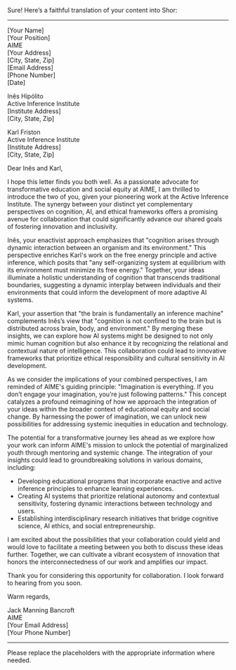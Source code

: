 Sure! Here’s a faithful translation of your content into Shor:

---

[Your Name]  
[Your Position]  
AIME  
[Your Address]  
[City, State, Zip]  
[Email Address]  
[Phone Number]  
[Date]  

Inês Hipólito  
Active Inference Institute  
[Institute Address]  
[City, State, Zip]  

Karl Friston  
Active Inference Institute  
[Institute Address]  
[City, State, Zip]  

Dear Inês and Karl,

I hope this letter finds you both well. As a passionate advocate for transformative education and social equity at AIME, I am thrilled to introduce the two of you, given your pioneering work at the Active Inference Institute. The synergy between your distinct yet complementary perspectives on cognition, AI, and ethical frameworks offers a promising avenue for collaboration that could significantly advance our shared goals of fostering innovation and inclusivity.

Inês, your enactivist approach emphasizes that "cognition arises through dynamic interaction between an organism and its environment." This perspective enriches Karl's work on the free energy principle and active inference, which posits that "any self-organizing system at equilibrium with its environment must minimize its free energy." Together, your ideas illuminate a holistic understanding of cognition that transcends traditional boundaries, suggesting a dynamic interplay between individuals and their environments that could inform the development of more adaptive AI systems.

Karl, your assertion that "the brain is fundamentally an inference machine" complements Inês’s view that "cognition is not confined to the brain but is distributed across brain, body, and environment." By merging these insights, we can explore how AI systems might be designed to not only mimic human cognition but also enhance it by recognizing the relational and contextual nature of intelligence. This collaboration could lead to innovative frameworks that prioritize ethical responsibility and cultural sensitivity in AI development.

As we consider the implications of your combined perspectives, I am reminded of AIME's guiding principle: "Imagination is everything. If you don’t engage your imagination, you’re just following patterns." This concept catalyzes a profound reimagining of how we approach the integration of your ideas within the broader context of educational equity and social change. By harnessing the power of imagination, we can unlock new possibilities for addressing systemic inequities in education and technology.

The potential for a transformative journey lies ahead as we explore how your work can inform AIME's mission to unlock the potential of marginalized youth through mentoring and systemic change. The integration of your insights could lead to groundbreaking solutions in various domains, including:

- Developing educational programs that incorporate enactive and active inference principles to enhance learning experiences.
- Creating AI systems that prioritize relational autonomy and contextual sensitivity, fostering dynamic interactions between technology and users.
- Establishing interdisciplinary research initiatives that bridge cognitive science, AI ethics, and social entrepreneurship.

I am excited about the possibilities that your collaboration could yield and would love to facilitate a meeting between you both to discuss these ideas further. Together, we can cultivate a vibrant ecosystem of innovation that honors the interconnectedness of our work and amplifies our impact.

Thank you for considering this opportunity for collaboration. I look forward to hearing from you soon.

Warm regards,

Jack Manning Bancroft  
AIME  
[Your Email Address]  
[Your Phone Number]  

--- 

Please replace the placeholders with the appropriate information where needed.
